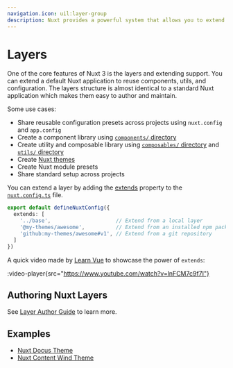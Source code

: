 ```yaml
---
navigation.icon: uil:layer-group
description: Nuxt provides a powerful system that allows you to extend the default files, configs, and much more.
---
```


# Layers

One of the core features of Nuxt 3 is the layers and extending support. You can extend a default Nuxt application to reuse components, utils, and configuration. The layers structure is almost identical to a standard Nuxt application which makes them easy to author and maintain.

Some use cases:

- Share reusable configuration presets across projects using `nuxt.config` and `app.config`
- Create a component library using [`components/` directory](/docs/guide/directory-structure/components)
- Create utility and composable library using [`composables/` directory](/docs/guide/directory-structure/composables) and [`utils/` directory](/docs/guide/directory-structure/utils)
- Create [Nuxt themes](https://github.com/nuxt-themes)
- Create Nuxt module presets
- Share standard setup across projects

You can extend a layer by adding the [extends](/docs/api/configuration/nuxt-config#extends) property to the [`nuxt.config.ts`](/docs/guide/directory-structure/nuxt.config) file.

```ts [nuxt.config.ts]
export default defineNuxtConfig({
  extends: [
    '../base',                     // Extend from a local layer
    '@my-themes/awesome',          // Extend from an installed npm package
    'github:my-themes/awesome#v1', // Extend from a git repository
  ]
})
```

A quick video made by [Learn Vue](https://go.learnvue.co) to showcase the power of `extends`:

:video-player{src="https://www.youtube.com/watch?v=lnFCM7c9f7I"}

## Authoring Nuxt Layers

See [Layer Author Guide](/docs/guide/going-further/layers) to learn more.

## Examples

- [Nuxt Docus Theme](https://github.com/nuxt-themes/docus#readme)
- [Nuxt Content Wind Theme](https://github.com/Atinux/content-wind#readme)
